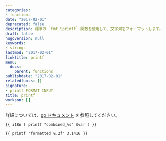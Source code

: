 ```yaml
---
categories:
- functions
date: "2017-02-01"
deprecated: false
description: 標準の `fmt.Sprintf` 関数を使用して、文字列をフォーマットします。
draft: false
hugoversion: null
keywords:
- strings
lastmod: "2017-02-01"
linktitle: printf
menu:
  docs:
    parent: functions
publishdate: "2017-02-01"
relatedfuncs: []
signature:
- printf FORMAT INPUT
title: printf
workson: []
---
```


詳細については、[go ドキュメント](https://golang.org/pkg/fmt/) を参照してください。

```go-html-template
{{ i18n ( printf "combined_%s" $var ) }}
```

```go-html-template
{{ printf "formatted %.2f" 3.1416 }}
```
